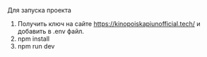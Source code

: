 Для запуска проекта
1) Получить ключ на сайте https://kinopoiskapiunofficial.tech/ и добавить в .env файл.
2) npm install
3) npm run dev
